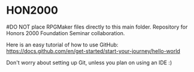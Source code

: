 # HON2000
#DO NOT place RPGMaker files directly to this main folder.
Repository for Honors 2000 Foundation Seminar collaboration.

Here is an easy tutorial of how to use GitHub:
https://docs.github.com/en/get-started/start-your-journey/hello-world

Don't worry about setting up Git, unless you plan on using an IDE :)
